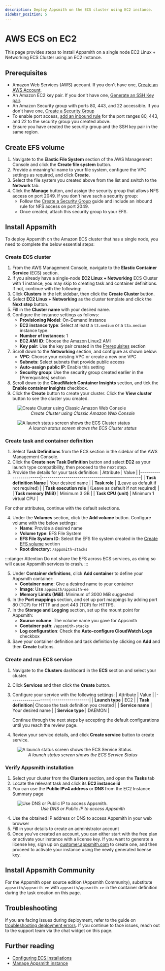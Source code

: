 ```yaml
---
description: Deploy Appsmith on the ECS cluster using EC2 instance.
sidebar_position: 5
---
```


# AWS ECS on EC2

This page provides steps to install Appsmith on a single node EC2 Linux + Networking ECS Cluster using an EC2 instance.

## Prerequisites

- Amazon Web Services (AWS) account. If you don't have one, [Create an AWS Account](https://aws.amazon.com/premiumsupport/knowledge-center/create-and-activate-aws-account/).
- An Amazon EC2 key pair. If you don't have one, [Generate an SSH Key pair](https://docs.aws.amazon.com/AWSEC2/latest/UserGuide/ec2-key-pairs.html#having-ec2-create-your-key-pair).
- An Amazon Security group with ports 80, 443, and 22 accessible. If you don't have one, [Create a Security Group](https://docs.aws.amazon.com/AWSEC2/latest/UserGuide/working-with-security-groups.html#creating-security-group)
- To enable port access, [add an inbound rule](https://docs.aws.amazon.com/AWSEC2/latest/UserGuide/working-with-security-groups.html#adding-security-group-rule) for the port ranges 80, 443, and 22 to the security group you created above.
- Ensure you have created the security group and the SSH key pair in the same region.

## Create EFS volume
1. Navigate to the **Elastic File System** section of the AWS Management Console and click the **Create file system** button.
2. Provide a meaningful name to your file system, configure the VPC settings as required, and click **Create**.
3. Select the file system you created above from the list and switch to the **Network** tab.
4. Click the **Manage** button, and assign the security group that allows NFS access on port 2049. If you don't have such a security group:
    * Follow the [Create a Security Group](https://docs.aws.amazon.com/AWSEC2/latest/UserGuide/working-with-security-groups.html#creating-security-group) guide and include an inbound rule for NFS access on port 2049.
    * Once created, attach this security group to your EFS.

## Install Appsmith

To deploy Appsmith on the Amazon ECS cluster that has a single node, you need to complete the below essential steps:

### Create ECS cluster

1. From the AWS Management Console, navigate to the **Elastic Container Service** (ECS) section.
2. If you already have a single-node **EC2 Linux + Networking** ECS Cluster with 1 instance, you may skip to creating task and container definitions. If not, continue with the following:
3. Click **Clusters** in the left sidebar, then click the **Create Cluster** button.
4. Select **EC2 Linux + Networking** as the cluster template and click the **Next step** button.
5. Fill in the **Cluster name** with your desired name.
6. Configure the instance settings as follows:
    * **Provisioning Model**: On-Demand Instance
    * **EC2 instance type**: Select at least a `t3.medium` or a `t3a.medium` instance type.
    * **Number of instances**: 1
    * **EC2 AMI ID**: Choose the Amazon Linux2 AMI
    * **Key pair**: Use the key pair created in the [Prerequisites](#prerequisites) section
7. Scroll down to the **Networking** section, and configure as shown below:
    * **VPC**: Choose your existing VPC or create a new one VPC
    * **Subnets**: Select subnets that provide public access
    * **Auto-assign public IP**: Enable this setting
    * **Security group**: Use the security group created earlier in the [Prerequisites] section
8. Scroll down to the **CloudWatch Container Insights** section, and tick the **Enable container insights** checkbox.
9. Click the **Create** button to create your cluster. Click the **View cluster** button to see the cluster you created.

<figure>
<img src="/img/aws-ecs-ec2-classic-web-console.png" style={{width: "100%", height: "auto"}} alt="Create Cluster using Classic Amazon Web Console" />
<figcaption align="center"><i>Create Cluster using Classic Amazon Web Console</i></figcaption>
</figure>


<figure>
    <img src="/img/aws_ecs_ec2_create_cluster_status.png" style={{width: "100%", height: "auto"}} alt="A launch status screen shows the ECS Cluster status" />
    <figcaption align="center"><i>A launch status screen shows the ECS Cluster status</i></figcaption>
</figure>

### Create task and container definition

1. Select **Task Definitions** from the ECS section in the sidebar of the AWS Management Console.
2. Click the **Create new Task Definition** button and select **EC2** as your launch type compatibility, then proceed to the next step.
3. Provide the details for your task definition:
| Attribute | Value | |------------------------|--------------------------------------------------| 
| **Task definition Name** | Your desired name | 
| **Task role** | (Leave as default if not required) | 
| **Task execution role** | (Leave as default if not required) | 
| **Task memory (MiB)** | Minimum 3 GB | 
| **Task CPU (unit)** | Minimum 1 virtual CPU |

For other attributes, continue with the default selections.

4. Under the **Volumes** section, click the **Add volume** button. Configure volume with the below settings:
    * **Name**: Provide a desired name
    * **Volume type**: EFS File System
    * **EFS File System ID**: Select the EFS file system created in the [Create EFS volume](#create-efs-volume) section
    * **Root directory**: `/appsmith-stacks`

 :::danger Attention 
 Do not share the EFS across ECS services, as doing so will cause Appsmith services to crash. 
 :::

5. Under **Container definitions**, click **Add container** to define your Appsmith container:
    * **Container name**: Give a desired name to your container
    * **Image**: Use `appsmith/appsmith-ee`
    * **Memory Limits (MiB)**: Minimum of 3000 MiB suggested
6. In the **Port mappings** section, and set up port mappings by adding port 80 (TCP) for HTTP and port 443 (TCP) for HTTPS.
7. In the **Storage and Logging** section, set up the mount point for Appsmith:
   * **Source volume**: The volume name you gave for Appsmith
   * **Container path**: `/appsmith-stacks`
   * **Log configuration**: Check the **Auto-configure CloudWatch Logs** checkbox
8. Save your container definition and task definition by clicking on **Add** and then **Create** buttons.

### Create and run ECS service
1. Navigate to the **Clusters** dashboard in the **ECS** section and select your cluster.
2. Click **Services** and then click the **Create** button.
3. Configure your service with the following settings:
   | Attribute | Value | 
   |--------------------|-------------------| 
   | **Launch type** | EC2 | 
   | **Task definition**| Choose the task definition you created | 
   | **Service name** | Your desired name | 
   | **Service type** | DAEMON |
   
   Continue through the next steps by accepting the default configurations until you reach the review page.

4. Review your service details, and click **Create service** button to create service.

<figure>
<img src="/img/aws_ecs_ec2_create_ecs_service_status.png" style={{width: "100%", height: "auto"}} alt="A launch status screen shows the ECS Service Status." />
<figcaption align="center"><i>A launch status screen shows the ECS Service Status</i></figcaption>
</figure>

### Verify Appsmith installation
1. Select your cluster from the **Clusters** section, and open the **Tasks** tab
2. Locate the relevant task and click its **EC2 instance id**
3. You can use the **Public IPv4 address** or **DNS** from the EC2 Instance Summary page

<figure>
<img src="/img/aws-ecs-ami-find-DNS-to-access-appsmith.png" style={{width: "100%", height: "auto"}} alt="Use DNS or Public IP to access Appsmith." />
<figcaption align="center"><i>Use DNS or Public IP to access Appsmith</i></figcaption>
</figure>

4. Use the obtained IP address or DNS to access Appsmith in your web browser
5. Fill in your details to create an administrator account
6. Once you've created an account, you can either start with the free plan or activate your instance with a license key. If you want to generate a license key, sign up on [customer.appsmith.com](https://customer.appsmith.com) to create one, and then proceed to activate your instance using the newly generated license key.

## Install Appsmith Community
For the Appsmith open source edition (Appsmith Community), substitute `appsmith/appsmith-ee` with `appsmith/appsmith-ce` in the container definition during the task creation on this page.

## Troubleshooting

If you are facing issues during deployment, refer to the guide on [troubleshooting deployment errors](/help-and-support/troubleshooting-guide/deployment-errors). If you continue to face issues, reach out to the support team via the chat widget on this page.

## Further reading

- [Configuring ECS Installations](/getting-started/setup/instance-configuration#configure-ecs-installations)
- [Manage Appsmith instance](/getting-started/setup/instance-management)
